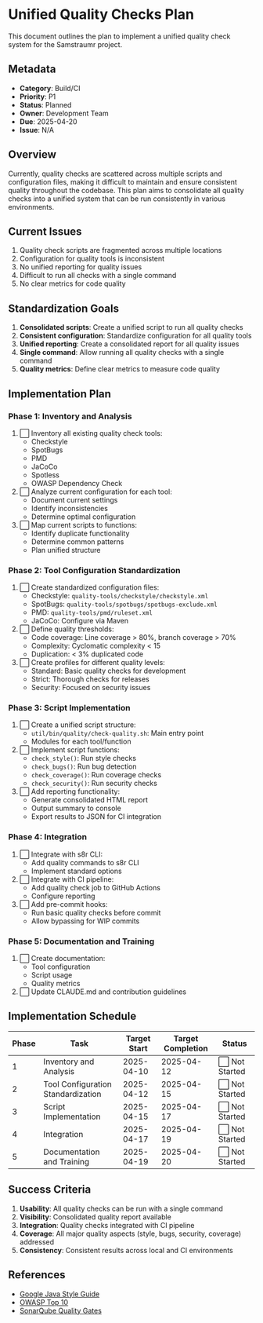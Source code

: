 <!--
Copyright (c) 2025 Eric C. Mumford (@heymumford)

This software was developed with analytical assistance from AI tools 
including Claude 3.7 Sonnet, Claude Code, and Google Gemini Deep Research,
which were used as paid services. All intellectual property rights 
remain exclusively with the copyright holder listed above.

Licensed under the Mozilla Public License 2.0
-->


# Unified Quality Checks Plan

This document outlines the plan to implement a unified quality check system for the Samstraumr project.

## Metadata

- **Category**: Build/CI
- **Priority**: P1
- **Status**: Planned
- **Owner**: Development Team
- **Due**: 2025-04-20
- **Issue**: N/A

## Overview

Currently, quality checks are scattered across multiple scripts and configuration files, making it difficult to maintain and ensure consistent quality throughout the codebase. This plan aims to consolidate all quality checks into a unified system that can be run consistently in various environments.

## Current Issues

1. Quality check scripts are fragmented across multiple locations
2. Configuration for quality tools is inconsistent
3. No unified reporting for quality issues
4. Difficult to run all checks with a single command
5. No clear metrics for code quality

## Standardization Goals

1. **Consolidated scripts**: Create a unified script to run all quality checks
2. **Consistent configuration**: Standardize configuration for all quality tools
3. **Unified reporting**: Create a consolidated report for all quality issues
4. **Single command**: Allow running all quality checks with a single command
5. **Quality metrics**: Define clear metrics to measure code quality

## Implementation Plan

### Phase 1: Inventory and Analysis

1. ⬜ Inventory all existing quality check tools:
   - Checkstyle
   - SpotBugs
   - PMD
   - JaCoCo
   - Spotless
   - OWASP Dependency Check
2. ⬜ Analyze current configuration for each tool:
   - Document current settings
   - Identify inconsistencies
   - Determine optimal configuration
3. ⬜ Map current scripts to functions:
   - Identify duplicate functionality
   - Determine common patterns
   - Plan unified structure

### Phase 2: Tool Configuration Standardization

1. ⬜ Create standardized configuration files:
   - Checkstyle: `quality-tools/checkstyle/checkstyle.xml`
   - SpotBugs: `quality-tools/spotbugs/spotbugs-exclude.xml`
   - PMD: `quality-tools/pmd/ruleset.xml`
   - JaCoCo: Configure via Maven
2. ⬜ Define quality thresholds:
   - Code coverage: Line coverage > 80%, branch coverage > 70%
   - Complexity: Cyclomatic complexity < 15
   - Duplication: < 3% duplicated code
3. ⬜ Create profiles for different quality levels:
   - Standard: Basic quality checks for development
   - Strict: Thorough checks for releases
   - Security: Focused on security issues

### Phase 3: Script Implementation

1. ⬜ Create a unified script structure:
   - `util/bin/quality/check-quality.sh`: Main entry point
   - Modules for each tool/function
2. ⬜ Implement script functions:
   - `check_style()`: Run style checks
   - `check_bugs()`: Run bug detection
   - `check_coverage()`: Run coverage checks
   - `check_security()`: Run security checks
3. ⬜ Add reporting functionality:
   - Generate consolidated HTML report
   - Output summary to console
   - Export results to JSON for CI integration

### Phase 4: Integration

1. ⬜ Integrate with s8r CLI:
   - Add quality commands to s8r CLI
   - Implement standard options
2. ⬜ Integrate with CI pipeline:
   - Add quality check job to GitHub Actions
   - Configure reporting
3. ⬜ Add pre-commit hooks:
   - Run basic quality checks before commit
   - Allow bypassing for WIP commits

### Phase 5: Documentation and Training

1. ⬜ Create documentation:
   - Tool configuration
   - Script usage
   - Quality metrics
2. ⬜ Update CLAUDE.md and contribution guidelines

## Implementation Schedule

| Phase |                Task                | Target Start | Target Completion |    Status     |
|-------|------------------------------------|--------------|-------------------|---------------|
| 1     | Inventory and Analysis             | 2025-04-10   | 2025-04-12        | ⬜ Not Started |
| 2     | Tool Configuration Standardization | 2025-04-12   | 2025-04-15        | ⬜ Not Started |
| 3     | Script Implementation              | 2025-04-15   | 2025-04-17        | ⬜ Not Started |
| 4     | Integration                        | 2025-04-17   | 2025-04-19        | ⬜ Not Started |
| 5     | Documentation and Training         | 2025-04-19   | 2025-04-20        | ⬜ Not Started |

## Success Criteria

1. **Usability**: All quality checks can be run with a single command
2. **Visibility**: Consolidated quality report available
3. **Integration**: Quality checks integrated with CI pipeline
4. **Coverage**: All major quality aspects (style, bugs, security, coverage) addressed
5. **Consistency**: Consistent results across local and CI environments

## References

- [Google Java Style Guide](https://google.github.io/styleguide/javaguide.html)
- [OWASP Top 10](https://owasp.org/www-project-top-ten/)
- [SonarQube Quality Gates](https://docs.sonarqube.org/latest/user-guide/quality-gates/)
